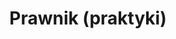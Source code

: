 ---
templateKey: career-offer
title: Prawnik (praktyki)
responsibilities: ['Śledzenie zmian w prawie nieruchomościowym', 'Sprawdzanie poprawności operatów szacunkowych', 'Rozmowy z kancelariami komorniczymi']
requirements: ['Wiedza z zakresu prawa nieruchomościowego', 'Umiejętność pracy zdalnej', 'Odpowiedzialność, samodzielność']
---